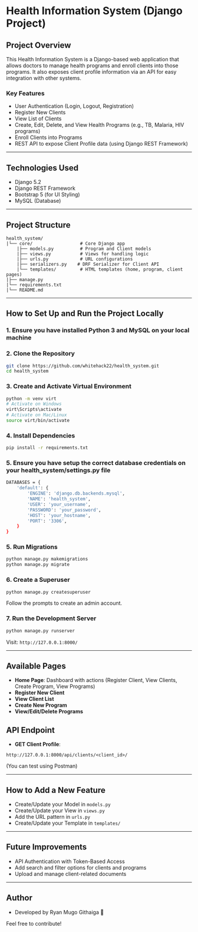 # Health Information System (Django Project)

## Project Overview
This Health Information System is a Django-based web application that allows doctors to manage health programs and enroll clients into those programs. It also exposes client profile information via an API for easy integration with other systems.

### Key Features
- User Authentication (Login, Logout, Registration)
- Register New Clients
- View List of Clients
- Create, Edit, Delete, and View Health Programs (e.g., TB, Malaria, HIV programs)
- Enroll Clients into Programs
- REST API to expose Client Profile data (using Django REST Framework)

---

## Technologies Used
- Django 5.2
- Django REST Framework
- Bootstrap 5 (for UI Styling)
- MySQL (Database)

---

## Project Structure
```
health_system/
|└── core/                  # Core Django app
    |├── models.py          # Program and Client models
    |├── views.py           # Views for handling logic
    |├── urls.py            # URL configurations
    |├── serializers.py    # DRF Serializer for Client API
    |└── templates/         # HTML templates (home, program, client pages)
|├── manage.py
|└── requirements.txt
|└── README.md
```

---

## How to Set Up and Run the Project Locally

### 1. Ensure you have installed Python 3 and MySQL on your local machine

### 2. Clone the Repository
```bash
git clone https://github.com/whitehack22/health_system.git
cd health_system
```

### 3. Create and Activate Virtual Environment
```bash
python -m venv virt
# Activate on Windows
virt\Scripts\activate
# Activate on Mac/Linux
source virt/bin/activate
```

### 4. Install Dependencies
```bash
pip install -r requirements.txt
```

### 5. Ensure you have setup the correct database credentials on your health_system/settings.py file
```bash
DATABASES = {
    'default': {
        'ENGINE': 'django.db.backends.mysql',
        'NAME': 'health_system',
        'USER': 'your_username',
        'PASSWORD': 'your_password',
        'HOST': 'your_hostname',
        'PORT': '3306',
    }
}
```

### 5. Run Migrations
```bash
python manage.py makemigrations
python manage.py migrate
```

### 6. Create a Superuser
```bash
python manage.py createsuperuser
```
Follow the prompts to create an admin account.

### 7. Run the Development Server
```bash
python manage.py runserver
```
Visit: `http://127.0.0.1:8000/`

---

## Available Pages
- **Home Page**: Dashboard with actions (Register Client, View Clients, Create Program, View Programs)
- **Register New Client**
- **View Client List**
- **Create New Program**
- **View/Edit/Delete Programs**

## API Endpoint
- **GET Client Profile**:
```
http://127.0.0.1:8000/api/clients/<client_id>/
```

(You can test using Postman)

---

## How to Add a New Feature
- Create/Update your Model in `models.py`
- Create/Update your View in `views.py`
- Add the URL pattern in `urls.py`
- Create/Update your Template in `templates/`

---

## Future Improvements
- API Authentication with Token-Based Access
- Add search and filter options for clients and programs
- Upload and manage client-related documents

---

## Author
- Developed by Ryan Mugo Githaiga 💪

Feel free to contribute!

